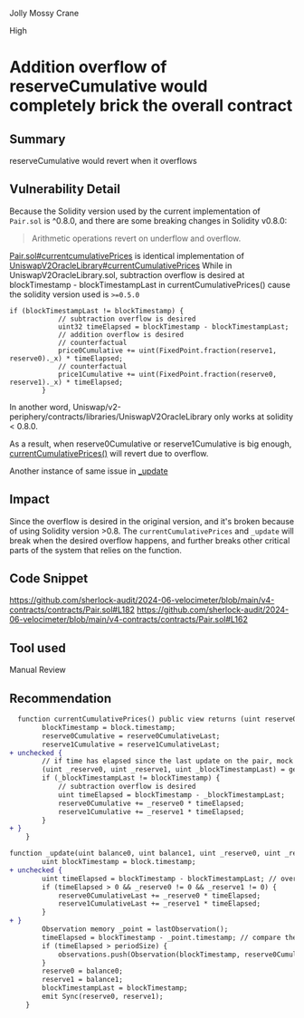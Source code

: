 Jolly Mossy Crane

High

# Addition overflow of reserveCumulative would completely brick the overall contract

## Summary
reserveCumulative would revert when it overflows

## Vulnerability Detail
Because the Solidity version used by the current implementation of `Pair.sol` is ^0.8.0, and there are some breaking changes in Solidity v0.8.0:
> Arithmetic operations revert on underflow and overflow.

[Pair.sol#currentcumulativePrices](https://github.com/sherlock-audit/2024-06-velocimeter/blob/main/v4-contracts/contracts/Pair.sol#L182) is identical implementation of [UniswapV2OracleLibrary#currentCumulativePrices](https://github.com/Uniswap/v2-periphery/blob/master/contracts/libraries/UniswapV2OracleLibrary.sol#L25-L33)
While in UniswapV2OracleLibrary.sol, subtraction overflow is desired at blockTimestamp - blockTimestampLast in currentCumulativePrices() cause the solidity version used is `>=0.5.0`
```solidity
if (blockTimestampLast != blockTimestamp) {
            // subtraction overflow is desired
            uint32 timeElapsed = blockTimestamp - blockTimestampLast;
            // addition overflow is desired
            // counterfactual
            price0Cumulative += uint(FixedPoint.fraction(reserve1, reserve0)._x) * timeElapsed;
            // counterfactual
            price1Cumulative += uint(FixedPoint.fraction(reserve0, reserve1)._x) * timeElapsed;
        }
```
In another word, Uniswap/v2-periphery/contracts/libraries/UniswapV2OracleLibrary only works at solidity < 0.8.0.

As a result, when reserve0Cumulative or reserve1Cumulative is big enough, [currentCumulativePrices()](https://github.com/sherlock-audit/2024-06-velocimeter/blob/main/v4-contracts/contracts/Pair.sol#L189C8-L194C10) will revert due to overflow.

Another instance of same issue in [_update](https://github.com/sherlock-audit/2024-06-velocimeter/blob/main/v4-contracts/contracts/Pair.sol#L164C9-L168C10)

## Impact
Since the overflow is desired in the original version, and it's broken because of using Solidity version >0.8. The `currentCumulativePrices` and `_update` will break when the desired overflow happens, and further breaks other critical parts of the system that relies on the function.

## Code Snippet
https://github.com/sherlock-audit/2024-06-velocimeter/blob/main/v4-contracts/contracts/Pair.sol#L182
https://github.com/sherlock-audit/2024-06-velocimeter/blob/main/v4-contracts/contracts/Pair.sol#L162

## Tool used
Manual Review

## Recommendation
```diff
  function currentCumulativePrices() public view returns (uint reserve0Cumulative, uint reserve1Cumulative, uint blockTimestamp) {
        blockTimestamp = block.timestamp;
        reserve0Cumulative = reserve0CumulativeLast;
        reserve1Cumulative = reserve1CumulativeLast;
+ unchecked {
        // if time has elapsed since the last update on the pair, mock the accumulated price values
        (uint _reserve0, uint _reserve1, uint _blockTimestampLast) = getReserves();
        if (_blockTimestampLast != blockTimestamp) {
            // subtraction overflow is desired
            uint timeElapsed = blockTimestamp - _blockTimestampLast;
            reserve0Cumulative += _reserve0 * timeElapsed;
            reserve1Cumulative += _reserve1 * timeElapsed;
        }
+ }
    }

```
```diff
function _update(uint balance0, uint balance1, uint _reserve0, uint _reserve1) internal {
        uint blockTimestamp = block.timestamp;
+ unchecked {
        uint timeElapsed = blockTimestamp - blockTimestampLast; // overflow is desired
        if (timeElapsed > 0 && _reserve0 != 0 && _reserve1 != 0) {
            reserve0CumulativeLast += _reserve0 * timeElapsed;
            reserve1CumulativeLast += _reserve1 * timeElapsed;
        }
+ }
        Observation memory _point = lastObservation();
        timeElapsed = blockTimestamp - _point.timestamp; // compare the last observation with current timestamp, if greater than 30 minutes, record a new event
        if (timeElapsed > periodSize) {
            observations.push(Observation(blockTimestamp, reserve0CumulativeLast, reserve1CumulativeLast));
        }
        reserve0 = balance0;
        reserve1 = balance1;
        blockTimestampLast = blockTimestamp;
        emit Sync(reserve0, reserve1);
    }
```